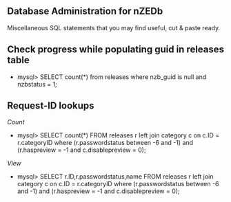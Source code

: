 ## Database Administration for nZEDb

Miscellaneous SQL statements that you may find useful, cut & paste ready.

## Check progress while populating guid in releases table
* mysql> SELECT count(*) from releases where nzb_guid is null and nzbstatus = 1;

## Request-ID lookups 
_Count_
* mysql> SELECT count(*) FROM releases r left join category c on c.ID = r.categoryID where (r.passwordstatus between -6 and -1) and (r.haspreview = -1 and c.disablepreview = 0);

_View_
* mysql> SELECT r.ID,r.passwordstatus,name FROM releases r left join category c on c.ID = r.categoryID where (r.passwordstatus between -6 and -1) and (r.haspreview = -1 and c.disablepreview = 0);